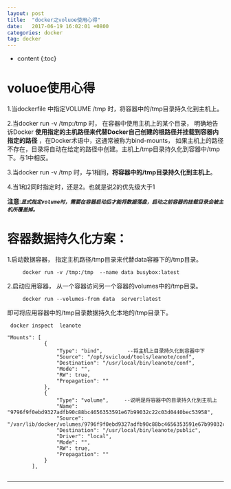 ```yaml
---
layout: post
title:  "docker之voluoe使用心得"
date:   2017-06-19 16:02:01 +0800
categories: docker
tag: docker
---
```


* content
{:toc}




# voluoe使用心得
1.当dockerfile 中指定VOLUME /tmp 时，将容器中的/tmp目录持久化到主机上。

2.当docker run -v /tmp:/tmp 时， 在容器中使用主机上的某个目录， 明确地告诉Docker **使用指定的主机路径来代替Docker自己创建的根路径并挂载到容器内指定的路径** ，在Docker术语中，这通常被称为bind-mounts， 如果主机上的路径不存在，目录将自动在给定的路径中创建。主机上/tmp目录持久化到容器中/tmp下。与1中相反。

3.当docker run -v /tmp 时，与1相同，**将容器中的/tmp目录持久化到主机上**。

4.当1和2同时指定时，还是2。也就是说2的优先级大于1

**注意**:***`显式指定volume时，需要在容器启动后才能将数据落盘，启动之前容器的挂载目录会被主机所覆盖掉。`***

# 容器数据持久化方案：
1.启动数据容器， 指定主机路径/tmp目录来代替data容器下的/tmp目录。
```
     docker run -v /tmp:/tmp  --name data busybox:latest
```
2.启动应用容器， 从一个容器访问另一个容器的volumes中的/tmp目录。
```
     docker run --volumes-from data  server:latest
```

即可将应用容器中的/tmp目录数据持久化本地的/tmp目录下。

```
 docker inspect  leanote

"Mounts": [
            {
                "Type": "bind",        --将主机上目录持久化到容器中下
                "Source": "/opt/svicloud/tools/leanote/conf",
                "Destination": "/usr/local/bin/leanote/conf",
                "Mode": "",
                "RW": true,
                "Propagation": ""
            },
            {
                "Type": "volume",     --说明是将容器中的目录持久化到主机上
                "Name": "9796f9f0ebd9327adfb90c88bc4656353591e67b99032c22c03d0440bec53958",
                "Source": "/var/lib/docker/volumes/9796f9f0ebd9327adfb90c88bc4656353591e67b99032c22c03d0440bec53958/_data",
                "Destination": "/usr/local/bin/leanote/public",
                "Driver": "local",
                "Mode": "",
                "RW": true,
                "Propagation": ""
            }
        ],
        
``` 

************************



